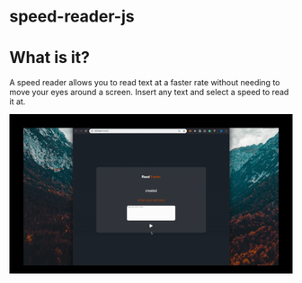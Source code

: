# speed-reader-js

# What is it?
A speed reader allows you to read text at a faster rate without needing to move your eyes around a screen. Insert any text and select a speed to read it at. 

![](speedReader.gif)
